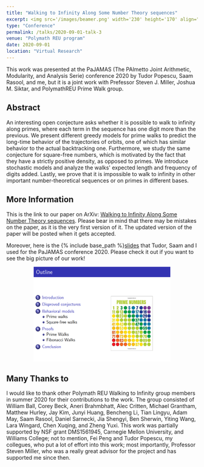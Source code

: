 ```yaml
---
title: "Walking to Infinity Along Some Number Theory sequences" 
excerpt: <img src='/images/beamer.png' width='230' height='170' align="right" hspace="20"> This work was presented at the PaJAMAS (The PAlmetto Joint Arithmetic, Modularity, and Analysis Serie) conference 2020 by Tudor Popescu, Saam Rasool, and me, but it is a joint work with Prefessor Steven J. Miller, Joshua M. Siktar, and PolymathREU Prime Walk group in summer 2020. The paper is under review, so I can only provide the link to the old version of this paper which is on ArXiv. 
type: "Conference"
permalink: /talks/2020-09-01-talk-3
venue: "Polymath REU program"
date: 2020-09-01
location: "Virtual Research"
---
```


This work was presented at the PaJAMAS (The PAlmetto Joint Arithmetic, Modularity, and Analysis Serie) conference 2020 by Tudor Popescu, Saam Rasool, and me, but it is a joint work with Prefessor Steven J. Miller, Joshua M. Siktar, and PolymathREU Prime Walk group. 

**Abstract**
------

An interesting open conjecture asks whether it is possible to walk to infinity along primes, where each term in the sequence has one digit more than the previous. We present different greedy models for prime walks to predict the long-time behavior of the trajectories of orbits, one of which has similar behavior to the actual backtracking one. Furthermore, we study the same conjecture for square-free numbers, which is motivated by the fact that they have a strictly positive density, as opposed to primes. We introduce stochastic models and analyze the walks' expected length and frequency of digits added. Lastly, we prove that it is impossible to walk to infinity in other important number-theoretical sequences or on primes in different bases.

**More Information**
------

This is the link to our paper on ArXiv: [Walking to Infinity Along Some Number Theory sequences](https://arxiv.org/abs/2010.14932). Please bear in mind that there may be mistakes on the paper, as it is the very first version of it. The updated version of the paper will be posted when it gets accepted. 

Moreover, here is the {% include base_path %}[slides](http://ploynawapan.github.io/files/Beamer.pdf) that Tudor, Saam and I used for the PaJAMAS conference 2020. Please check it out if you want to see the big picture of our work!


<p align="center">
  <img width="360" height="250" src="/images/beamer.png">
</p>

**Many Thanks to**
------
I would like to thank other Polymath REU Walking to Infinity group members in summer 2020 for their contributions to the work. The group consisted of William Ball, Corey Beck, Aneri Brahmbhatt, Alec Critten, Michael Grantham,
Matthew Hurley, Jay Kim, Junyi Huang, Bencheng Li, Tian Lingyu, Adam May, Saam Rasool, Daniel Sarnecki, Jia Shengyi, Ben Sherwin, Yiting Wang, Lara Wingard, Chen Xuqing, and Zheng Yuxi. This work was partially supported by NSF grant DMS1561945, Carnegie Mellon University, and Williams College; not to mention, Fei Peng and Tudor Popescu, my collegues, who put a lot of effort into this work; most importantly, Professor Steven Miller, who was a really great advisor for the project and has supported me since then.  



